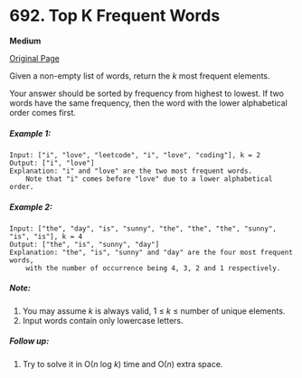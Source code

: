 # 692. Top K Frequent Words

**Medium**

[Original Page](https://leetcode.com/problems/top-k-frequent-words/)

Given a non-empty list of words, return the *k* most frequent elements.

Your answer should be sorted by frequency from highest to lowest. If two words have the same frequency, then the word with the lower alphabetical order comes first.

##### Example 1:
```
Input: ["i", "love", "leetcode", "i", "love", "coding"], k = 2
Output: ["i", "love"]
Explanation: "i" and "love" are the two most frequent words.
    Note that "i" comes before "love" due to a lower alphabetical order.
```

##### Example 2:
```
Input: ["the", "day", "is", "sunny", "the", "the", "the", "sunny", "is", "is"], k = 4
Output: ["the", "is", "sunny", "day"]
Explanation: "the", "is", "sunny" and "day" are the four most frequent words,
    with the number of occurrence being 4, 3, 2 and 1 respectively.
```

##### Note:
1. You may assume *k* is always valid, 1 ≤ *k* ≤ number of unique elements.
2. Input words contain only lowercase letters.

##### Follow up:
1. Try to solve it in O(*n* log *k*) time and O(*n*) extra space.
